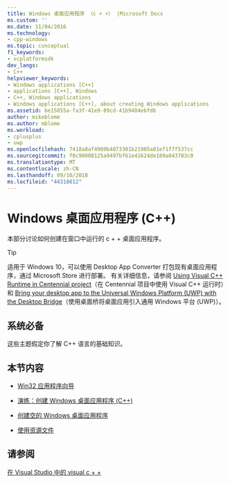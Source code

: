 ```yaml
---
title: Windows 桌面应用程序 （c + +） |Microsoft Docs
ms.custom: ''
ms.date: 11/04/2016
ms.technology:
- cpp-windows
ms.topic: conceptual
f1_keywords:
- vcplatformsdk
dev_langs:
- C++
helpviewer_keywords:
- Windows applications [C++]
- applications [C++], Windows
- C++, Windows applications
- Windows applications [C++], about creating Windows applications
ms.assetid: be15855a-fa3f-41e9-89cd-41b9484ebfdb
author: mikeblome
ms.author: mblome
ms.workload:
- cplusplus
- uwp
ms.openlocfilehash: 7418a8af4909b4073301b21905a81ef1f7f537cc
ms.sourcegitcommit: f0c90000125a9497bf61e41624de189a043703c0
ms.translationtype: MT
ms.contentlocale: zh-CN
ms.lasthandoff: 09/10/2018
ms.locfileid: "44318612"
---
```

# <a name="windows-desktop-applications-c"></a>Windows 桌面应用程序 (C++)

本部分讨论如何创建在窗口中运行的 c + + 桌面应用程序。

> [!TIP]
> 适用于 Windows 10，可以使用 Desktop App Converter 打包现有桌面应用程序，通过 Microsoft Store 进行部署。 有关详细信息，请参阅 [Using Visual C++ Runtime in Centennial project](https://blogs.msdn.microsoft.com/vcblog/2016/07/07/using-visual-c-runtime-in-centennial-project)（在 Centennial 项目中使用 Visual C++ 运行时）和 [Bring your desktop app to the Universal Windows Platform (UWP) with the Desktop Bridge](https://msdn.microsoft.com/windows/uwp/porting/desktop-to-uwp-root)（使用桌面桥将桌面应用引入通用 Windows 平台 (UWP)）。

## <a name="prerequisites"></a>系统必备

这些主题假定你了解 C++ 语言的基础知识。

## <a name="in-this-section"></a>本节内容

- [Win32 应用程序向导](../windows/win32-application-wizard.md)

- [演练：创建 Windows 桌面应用程序 (C++)](../windows/walkthrough-creating-windows-desktop-applications-cpp.md)

- [创建空的 Windows 桌面应用程序](../windows/creating-an-empty-windows-desktop-application.md)

- [使用资源文件](../windows/working-with-resource-files.md)

## <a name="see-also"></a>请参阅

[在 Visual Studio 中的 visual c + +](../visual-cpp-in-visual-studio.md)